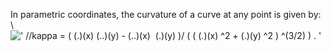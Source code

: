 In parametric coordinates, the curvature of a curve at any point is
given by: \\
![' //kappa = (
(.)(x) (..)(y) - (..)(x)  (.)(y) )/ ( ( (.)(x) \^2 + (.)(y) \^2 ) \^(3/2)
) . '](../dictionary/equation_images/2036.1..png)
